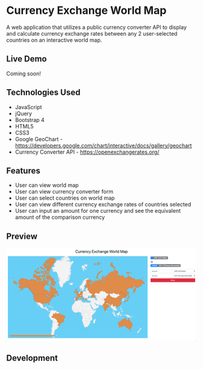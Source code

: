 # Currency Exchange World Map
A web application that utilizes a public currency converter API to display and calculate currency exchange rates between any 2 user-selected countries on an interactive world map.

## Live Demo
Coming soon!

## Technologies Used
- JavaScript
- jQuery
- Bootstrap 4
- HTML5
- CSS3
- Google GeoChart - https://developers.google.com/chart/interactive/docs/gallery/geochart
- Currency Converter API - https://openexchangerates.org/

## Features
- User can view world map
- User can view currency converter form
- User can select countries on world map
- User can view different currency exchange rates of countries selected
- User can input an amount for one currency and see the equivalent amount of the comparison currency

## Preview

![](CEWP-Screenshot.png)

## Development
